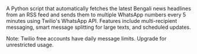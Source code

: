 A Python script that automatically fetches the latest Bengali news headlines from an RSS feed and sends them to multiple WhatsApp numbers every 5 minutes using Twilio's WhatsApp API.
Features include multi-recipient messaging, smart message splitting for large texts, and scheduled updates.

Note: Twilio free accounts have daily message limits. Upgrade for unrestricted usage.

